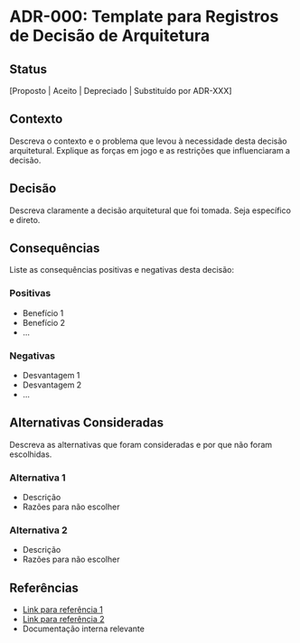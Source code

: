 # ADR-000: Template para Registros de Decisão de Arquitetura

## Status
[Proposto | Aceito | Depreciado | Substituído por ADR-XXX]

## Contexto
Descreva o contexto e o problema que levou à necessidade desta decisão arquitetural. Explique as forças em jogo e as restrições que influenciaram a decisão.

## Decisão
Descreva claramente a decisão arquitetural que foi tomada. Seja específico e direto.

## Consequências
Liste as consequências positivas e negativas desta decisão:

### Positivas
- Benefício 1
- Benefício 2
- ...

### Negativas
- Desvantagem 1
- Desvantagem 2
- ...

## Alternativas Consideradas
Descreva as alternativas que foram consideradas e por que não foram escolhidas.

### Alternativa 1
- Descrição
- Razões para não escolher

### Alternativa 2
- Descrição
- Razões para não escolher

## Referências
- [Link para referência 1](url)
- [Link para referência 2](url)
- Documentação interna relevante
